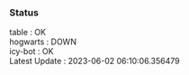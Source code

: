 ### Status


table : OK  
hogwarts : DOWN  
icy-bot : OK  
Latest Update : 2023-06-02 06:10:06.356479
